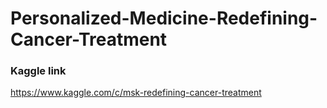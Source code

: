 # Personalized-Medicine-Redefining-Cancer-Treatment

### Kaggle link
https://www.kaggle.com/c/msk-redefining-cancer-treatment
